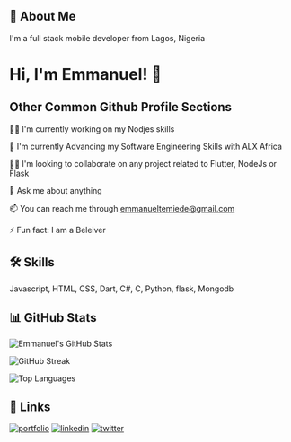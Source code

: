 
## 🚀 About Me
I'm a full stack mobile developer from Lagos, Nigeria


# Hi, I'm Emmanuel! 👋


## Other Common Github Profile Sections
👩‍💻 I'm currently working on my Nodjes skills

🧠 I'm currently Advancing my Software Engineering Skills with ALX Africa

👯‍♀️ I'm looking to collaborate on any project related to Flutter, NodeJs or Flask

💬 Ask me about anything

📫 You can reach me through emmanueltemiede@gmail.com

⚡️ Fun fact: I am a Beleiver 


## 🛠 Skills
Javascript, HTML, CSS, Dart, C#, C, Python, flask, Mongodb


## 📊 GitHub Stats
![Emmanuel's GitHub Stats](https://github-readme-stats.vercel.app/api?username=dacoolguy1&show_icons=true&count_private=true&hide=prs&theme=radical)

![GitHub Streak](https://github-readme-streak-stats.herokuapp.com/?user=dacoolguy1&theme=radical)

![Top Languages](https://github-readme-stats.vercel.app/api/top-langs/?username=dacoolguy1&layout=compact&theme=radical)


## 🔗 Links
[![portfolio](https://img.shields.io/badge/my_portfolio-000?style=for-the-badge&logo=ko-fi&logoColor=white)](https://replit.com/@dacoolguy1/Zuri-css-task-1?v=1)
[![linkedin](https://img.shields.io/badge/linkedin-0A66C2?style=for-the-badge&logo=linkedin&logoColor=white)](https://www.linkedin.com/in/emmanueltemiede
)
[![twitter](https://img.shields.io/badge/twitter-1DA1F2?style=for-the-badge&logo=twitter&logoColor=white)](https://twitter.com/datwarriguy)


